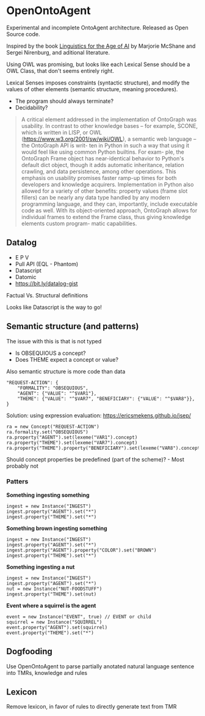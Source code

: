 # OpenOntoAgent
Experimental and incomplete OntoAgent architecture. Released as Open Source code.


Inspired by the book [Linguistics for the Age of AI](https://mitpress.mit.edu/books/linguistics-age-ai) by Marjorie McShane and Sergei Nirenburg, and aditional literature.


Using OWL was promising, but looks like each Lexical Sense should be a OWL Class, that don't seems entirely right.

Lexical Senses imposes constraints (syntactic structure), and modify the values of other elements (semantic structure, meaning procedures).

- The program should always terminate?
- Decidability?


> A critical element addressed in the implementation of OntoGraph was usability. In contrast to
other knowledge bases – for example, SCONE, which is written in LISP, or OWL
(https://www.w3.org/2001/sw/wiki/OWL), a semantic web language – the OntoGraph API is writ-
ten in Python in such a way that using it would feel like using common Python builtins. For exam-
ple, the OntoGraph Frame object has near-identical behavior to Python's default dict object, though
it adds automatic inheritance, relation crawling, and data persistence, among other operations. This
emphasis on usability promises faster ramp-up times for both developers and knowledge acquirers.
Implementation in Python also allowed for a variety of other benefits: property values (frame slot
fillers) can be nearly any data type handled by any modern programming language, and they can,
importantly, include executable code as well. With its object-oriented approach, OntoGraph allows
for individual frames to extend the Frame class, thus giving knowledge elements custom program-
matic capabilities.

## Datalog

- E P V
- Pull API (EQL - Phantom)
- Datascript
- Datomic
- https://bit.ly/datalog-gist


Factual Vs. Structural definitions

Looks like Datascript is the way to go!


## Semantic structure (and patterns)

The issue with this is that is not typed
- Is OBSEQUIOUS a concept?
- Does THEME expect a concept or value?

Also semantic structure is more code than data

```
"REQUEST-ACTION": {
    "FORMALITY": "OBSEQUIOUS",
    "AGENT": {"VALUE": "^$VAR1"},
    "THEME": {"VALUE": "^$VAR7", "BENEFICIARY": {"VALUE": "^$VAR8"}},
}
```

Solution: using expression evaluation: https://ericsmekens.github.io/jsep/

```
ra = new Concept("REQUEST-ACTION")
ra.formality.set("OBSEQUIOUS")
ra.property("AGENT").set(lexeme("VAR1").concept)
ra.property("THEME").set(lexeme("VAR7").concept)
ra.property("THEME").property("BENEFICIARY").set(lexeme("VAR8").concept)
```

Should concept properties be predefined (part of the scheme)? - Most probably not

### Patters

**Something ingesting something**
```
ingest = new Instance("INGEST")
ingest.property("AGENT").set("*")
ingest.property("THEME").set("*")
```

**Something brown ingesting something**
```
ingest = new Instance("INGEST")
ingest.property("AGENT").set("*")
ingest.property("AGENT").property("COLOR").set("BROWN")
ingest.property("THEME").set("*")
```

**Something ingesting a nut**
```
ingest = new Instance("INGEST")
ingest.property("AGENT").set("*")
nut = new Instance("NUT-FOODSTUFF")
ingest.property("THEME").set(nut)
```

**Event where a squirrel is the agent**
```
event = new Instance("EVENT", true) // EVENT or child
squirrel = new Instance("SQUIRREL")
event.property("AGENT").set(squirrel)
event.property("THEME").set("*")
```

## Dogfooding

Use OpenOntoAgent to parse partially anotated natural language sentence into TMRs, knowledge and rules

## Lexicon

Remove lexicon, in favor of rules to directly generate text from TMR

